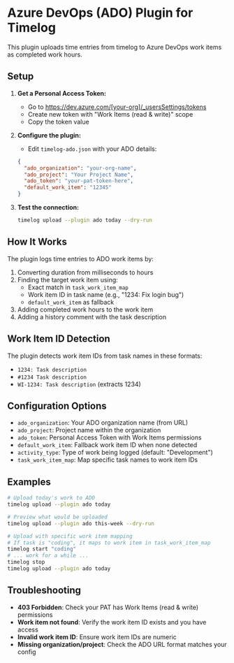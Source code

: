 # Azure DevOps (ADO) Plugin for Timelog

This plugin uploads time entries from timelog to Azure DevOps work items as completed work hours.

## Setup

1. **Get a Personal Access Token:**
   - Go to https://dev.azure.com/[your-org]/_usersSettings/tokens
   - Create new token with "Work Items (read & write)" scope
   - Copy the token value

2. **Configure the plugin:**
   - Edit `timelog-ado.json` with your ADO details:
   ```json
   {
     "ado_organization": "your-org-name",
     "ado_project": "Your Project Name",
     "ado_token": "your-pat-token-here",
     "default_work_item": "12345"
   }
   ```

3. **Test the connection:**
   ```bash
   timelog upload --plugin ado today --dry-run
   ```

## How It Works

The plugin logs time entries to ADO work items by:
1. Converting duration from milliseconds to hours
2. Finding the target work item using:
   - Exact match in `task_work_item_map` 
   - Work item ID in task name (e.g., "1234: Fix login bug")
   - `default_work_item` as fallback
3. Adding completed work hours to the work item
4. Adding a history comment with the task description

## Work Item ID Detection

The plugin detects work item IDs from task names in these formats:
- `1234: Task description` 
- `#1234 Task description`
- `WI-1234: Task description` (extracts 1234)

## Configuration Options

- `ado_organization`: Your ADO organization name (from URL)
- `ado_project`: Project name within the organization  
- `ado_token`: Personal Access Token with Work Items permissions
- `default_work_item`: Fallback work item ID when none detected
- `activity_type`: Type of work being logged (default: "Development")
- `task_work_item_map`: Map specific task names to work item IDs

## Examples

```bash
# Upload today's work to ADO
timelog upload --plugin ado today

# Preview what would be uploaded
timelog upload --plugin ado this-week --dry-run

# Upload with specific work item mapping
# If task is "coding", it maps to work item in task_work_item_map
timelog start "coding"
# ... work for a while ...
timelog stop
timelog upload --plugin ado today
```

## Troubleshooting

- **403 Forbidden**: Check your PAT has Work Items (read & write) permissions
- **Work item not found**: Verify the work item ID exists and you have access
- **Invalid work item ID**: Ensure work item IDs are numeric
- **Missing organization/project**: Check the ADO URL format matches your config
